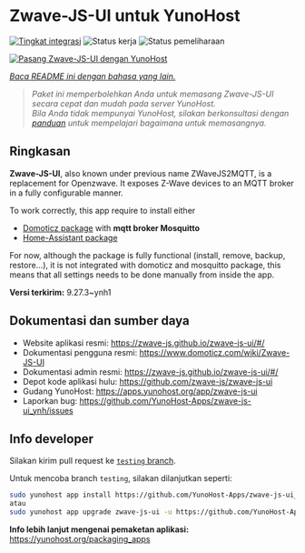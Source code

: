 <!--
N.B.: README ini dibuat secara otomatis oleh <https://github.com/YunoHost/apps/tree/master/tools/readme_generator>
Ini TIDAK boleh diedit dengan tangan.
-->

# Zwave-JS-UI untuk YunoHost

[![Tingkat integrasi](https://dash.yunohost.org/integration/zwave-js-ui.svg)](https://ci-apps.yunohost.org/ci/apps/zwave-js-ui/) ![Status kerja](https://ci-apps.yunohost.org/ci/badges/zwave-js-ui.status.svg) ![Status pemeliharaan](https://ci-apps.yunohost.org/ci/badges/zwave-js-ui.maintain.svg)

[![Pasang Zwave-JS-UI dengan YunoHost](https://install-app.yunohost.org/install-with-yunohost.svg)](https://install-app.yunohost.org/?app=zwave-js-ui)

*[Baca README ini dengan bahasa yang lain.](./ALL_README.md)*

> *Paket ini memperbolehkan Anda untuk memasang Zwave-JS-UI secara cepat dan mudah pada server YunoHost.*  
> *Bila Anda tidak mempunyai YunoHost, silakan berkonsultasi dengan [panduan](https://yunohost.org/install) untuk mempelajari bagaimana untuk memasangnya.*

## Ringkasan

**Zwave-JS-UI**, also known under previous name ZWaveJS2MQTT, is a replacement for Openzwave. It exposes Z-Wave devices to an MQTT broker in a fully configurable manner.

To work correctly, this app require to install either
- [Domoticz package](https://github.com/YunoHost-Apps/domoticz_ynh) with **mqtt broker Mosquitto**
- [Home-Assistant package](https://github.com/YunoHost-Apps/homeassistant_ynh)


For now, although the package is fully functional (install, remove, backup, restore...), it is not integrated with domoticz and mosquitto package, this means that all settings needs to be done manually from inside the app.



**Versi terkirim:** 9.27.3~ynh1
## Dokumentasi dan sumber daya

- Website aplikasi resmi: <https://zwave-js.github.io/zwave-js-ui/#/>
- Dokumentasi pengguna resmi: <https://www.domoticz.com/wiki/Zwave-JS-UI>
- Dokumentasi admin resmi: <https://zwave-js.github.io/zwave-js-ui/#/>
- Depot kode aplikasi hulu: <https://github.com/zwave-js/zwave-js-ui>
- Gudang YunoHost: <https://apps.yunohost.org/app/zwave-js-ui>
- Laporkan bug: <https://github.com/YunoHost-Apps/zwave-js-ui_ynh/issues>

## Info developer

Silakan kirim pull request ke [`testing` branch](https://github.com/YunoHost-Apps/zwave-js-ui_ynh/tree/testing).

Untuk mencoba branch `testing`, silakan dilanjutkan seperti:

```bash
sudo yunohost app install https://github.com/YunoHost-Apps/zwave-js-ui_ynh/tree/testing --debug
atau
sudo yunohost app upgrade zwave-js-ui -u https://github.com/YunoHost-Apps/zwave-js-ui_ynh/tree/testing --debug
```

**Info lebih lanjut mengenai pemaketan aplikasi:** <https://yunohost.org/packaging_apps>
